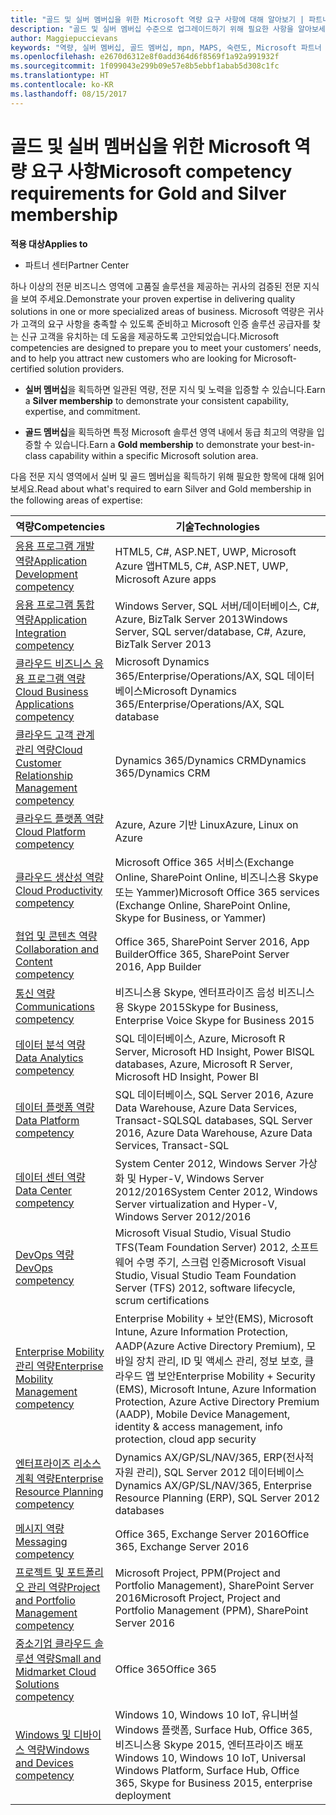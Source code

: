 ```yaml
---
title: "골드 및 실버 멤버십을 위한 Microsoft 역량 요구 사항에 대해 알아보기 | 파트너 센터"
description: "골드 및 실버 멤버십 수준으로 업그레이드하기 위해 필요한 사항을 알아보세요."
author: Maggiepuccievans
keywords: "역량, 실버 멤버십, 골드 멤버십, mpn, MAPS, 숙련도, Microsoft 파트너 네트워크, 네트워크 멤버십"
ms.openlocfilehash: e2670d6312e8f0add364d6f8569f1a92a991932f
ms.sourcegitcommit: 1f099043e299b09e57e8b5ebbf1abab5d308c1fc
ms.translationtype: HT
ms.contentlocale: ko-KR
ms.lasthandoff: 08/15/2017
---
```

# <a name="microsoft-competency-requirements-for-gold-and-silver-membership"></a><span data-ttu-id="9501c-104">골드 및 실버 멤버십을 위한 Microsoft 역량 요구 사항</span><span class="sxs-lookup"><span data-stu-id="9501c-104">Microsoft competency requirements for Gold and Silver membership</span></span>

**<span data-ttu-id="9501c-105">적용 대상</span><span class="sxs-lookup"><span data-stu-id="9501c-105">Applies to</span></span>**

-  <span data-ttu-id="9501c-106">파트너 센터</span><span class="sxs-lookup"><span data-stu-id="9501c-106">Partner Center</span></span>

<span data-ttu-id="9501c-107">하나 이상의 전문 비즈니스 영역에 고품질 솔루션을 제공하는 귀사의 검증된 전문 지식을 보여 주세요.</span><span class="sxs-lookup"><span data-stu-id="9501c-107">Demonstrate your proven expertise in delivering quality solutions in one or more specialized areas of business.</span></span> <span data-ttu-id="9501c-108">Microsoft 역량은 귀사가 고객의 요구 사항을 충족할 수 있도록 준비하고 Microsoft 인증 솔루션 공급자를 찾는 신규 고객을 유치하는 데 도움을 제공하도록 고안되었습니다.</span><span class="sxs-lookup"><span data-stu-id="9501c-108">Microsoft competencies are designed to prepare you to meet your customers’ needs, and to help you attract new customers who are looking for Microsoft-certified solution providers.</span></span>

- <span data-ttu-id="9501c-109">**실버 멤버십**을 획득하면 일관된 역량, 전문 지식 및 노력을 입증할 수 있습니다.</span><span class="sxs-lookup"><span data-stu-id="9501c-109">Earn a **Silver membership** to demonstrate your consistent capability, expertise, and commitment.</span></span>

- <span data-ttu-id="9501c-110">**골드 멤버십**을 획득하면 특정 Microsoft 솔루션 영역 내에서 동급 최고의 역량을 입증할 수 있습니다.</span><span class="sxs-lookup"><span data-stu-id="9501c-110">Earn a **Gold membership** to demonstrate your best-in-class capability within a specific Microsoft solution area.</span></span>

<span data-ttu-id="9501c-111">다음 전문 지식 영역에서 실버 및 골드 멤버십을 획득하기 위해 필요한 항목에 대해 읽어보세요.</span><span class="sxs-lookup"><span data-stu-id="9501c-111">Read about what's required to earn Silver and Gold membership in the following areas of expertise:</span></span>


| <span data-ttu-id="9501c-112">역량</span><span class="sxs-lookup"><span data-stu-id="9501c-112">Competencies</span></span>  | <span data-ttu-id="9501c-113">기술</span><span class="sxs-lookup"><span data-stu-id="9501c-113">Technologies</span></span> |
|   ------------------   |   -------   |
| [<span data-ttu-id="9501c-114">응용 프로그램 개발 역량</span><span class="sxs-lookup"><span data-stu-id="9501c-114">Application Development competency</span></span>](competency-application-development.md) | <span data-ttu-id="9501c-115">HTML5, C#, ASP.NET, UWP, Microsoft Azure 앱</span><span class="sxs-lookup"><span data-stu-id="9501c-115">HTML5, C#, ASP.NET, UWP, Microsoft Azure apps</span></span> |
| [<span data-ttu-id="9501c-116">응용 프로그램 통합 역량</span><span class="sxs-lookup"><span data-stu-id="9501c-116">Application Integration competency</span></span>](competency-application-integration.md) | <span data-ttu-id="9501c-117">Windows Server, SQL 서버/데이터베이스, C#, Azure, BizTalk Server 2013</span><span class="sxs-lookup"><span data-stu-id="9501c-117">Windows Server, SQL server/database, C#, Azure, BizTalk Server 2013</span></span>|
| [<span data-ttu-id="9501c-118">클라우드 비즈니스 응용 프로그램 역량</span><span class="sxs-lookup"><span data-stu-id="9501c-118">Cloud Business Applications competency</span></span>](competency-cloud-business-applications.md)| <span data-ttu-id="9501c-119">Microsoft Dynamics 365/Enterprise/Operations/AX, SQL 데이터베이스</span><span class="sxs-lookup"><span data-stu-id="9501c-119">Microsoft Dynamics 365/Enterprise/Operations/AX, SQL database</span></span> |
| [<span data-ttu-id="9501c-120">클라우드 고객 관계 관리 역량</span><span class="sxs-lookup"><span data-stu-id="9501c-120">Cloud Customer Relationship Management competency</span></span>](competency-cloud-customer-relationship-management.md)| <span data-ttu-id="9501c-121">Dynamics 365/Dynamics CRM</span><span class="sxs-lookup"><span data-stu-id="9501c-121">Dynamics 365/Dynamics CRM</span></span> |
| [<span data-ttu-id="9501c-122">클라우드 플랫폼 역량</span><span class="sxs-lookup"><span data-stu-id="9501c-122">Cloud Platform competency</span></span>](competency-cloud-platform.md)| <span data-ttu-id="9501c-123">Azure, Azure 기반 Linux</span><span class="sxs-lookup"><span data-stu-id="9501c-123">Azure, Linux on Azure</span></span> |
| [<span data-ttu-id="9501c-124">클라우드 생산성 역량</span><span class="sxs-lookup"><span data-stu-id="9501c-124">Cloud Productivity competency</span></span>](competency-cloud-productivity.md)| <span data-ttu-id="9501c-125">Microsoft Office 365 서비스(Exchange Online, SharePoint Online, 비즈니스용 Skype 또는 Yammer)</span><span class="sxs-lookup"><span data-stu-id="9501c-125">Microsoft Office 365 services (Exchange Online, SharePoint Online, Skype for Business, or Yammer)</span></span>|
| [<span data-ttu-id="9501c-126">협업 및 콘텐츠 역량</span><span class="sxs-lookup"><span data-stu-id="9501c-126">Collaboration and Content competency</span></span>](competency-collaboration-and-content.md)| <span data-ttu-id="9501c-127">Office 365, SharePoint Server 2016, App Builder</span><span class="sxs-lookup"><span data-stu-id="9501c-127">Office 365, SharePoint Server 2016, App Builder</span></span> |
| [<span data-ttu-id="9501c-128">통신 역량</span><span class="sxs-lookup"><span data-stu-id="9501c-128">Communications competency</span></span>](competency-communications.md)| <span data-ttu-id="9501c-129">비즈니스용 Skype, 엔터프라이즈 음성 비즈니스용 Skype 2015</span><span class="sxs-lookup"><span data-stu-id="9501c-129">Skype for Business, Enterprise Voice Skype for Business 2015</span></span> |
| [<span data-ttu-id="9501c-130">데이터 분석 역량</span><span class="sxs-lookup"><span data-stu-id="9501c-130">Data Analytics competency</span></span>](competency-data-analytics.md)| <span data-ttu-id="9501c-131">SQL 데이터베이스, Azure, Microsoft R Server, Microsoft HD Insight, Power BI</span><span class="sxs-lookup"><span data-stu-id="9501c-131">SQL databases, Azure, Microsoft R Server, Microsoft HD Insight, Power BI</span></span> |
| [<span data-ttu-id="9501c-132">데이터 플랫폼 역량</span><span class="sxs-lookup"><span data-stu-id="9501c-132">Data Platform competency</span></span>](competency-data-platform.md)| <span data-ttu-id="9501c-133">SQL 데이터베이스, SQL Server 2016, Azure Data Warehouse, Azure Data Services, Transact-SQL</span><span class="sxs-lookup"><span data-stu-id="9501c-133">SQL databases, SQL Server 2016, Azure Data Warehouse, Azure Data Services, Transact-SQL</span></span> |
| [<span data-ttu-id="9501c-134">데이터 센터 역량</span><span class="sxs-lookup"><span data-stu-id="9501c-134">Data Center competency</span></span>](competency-datacenter.md)| <span data-ttu-id="9501c-135">System Center 2012, Windows Server 가상화 및 Hyper-V, Windows Server 2012/2016</span><span class="sxs-lookup"><span data-stu-id="9501c-135">System Center 2012, Windows Server virtualization and Hyper-V, Windows Server 2012/2016</span></span> |
| [<span data-ttu-id="9501c-136">DevOps 역량</span><span class="sxs-lookup"><span data-stu-id="9501c-136">DevOps competency</span></span>](competency-devops.md)| <span data-ttu-id="9501c-137">Microsoft Visual Studio, Visual Studio TFS(Team Foundation Server) 2012, 소프트웨어 수명 주기, 스크럼 인증</span><span class="sxs-lookup"><span data-stu-id="9501c-137">Microsoft Visual Studio, Visual Studio Team Foundation Server (TFS) 2012, software lifecycle, scrum certifications</span></span> |
| [<span data-ttu-id="9501c-138">Enterprise Mobility 관리 역량</span><span class="sxs-lookup"><span data-stu-id="9501c-138">Enterprise Mobility Management competency</span></span>](competency-enterprise-mobility-management.md)| <span data-ttu-id="9501c-139">Enterprise Mobility + 보안(EMS), Microsoft Intune, Azure Information Protection, AADP(Azure Active Directory Premium), 모바일 장치 관리, ID 및 액세스 관리, 정보 보호, 클라우드 앱 보안</span><span class="sxs-lookup"><span data-stu-id="9501c-139">Enterprise Mobility + Security (EMS), Microsoft Intune, Azure Information Protection, Azure Active Directory Premium (AADP), Mobile Device Management, identity & access management, info protection, cloud app security</span></span> |
| [<span data-ttu-id="9501c-140">엔터프라이즈 리소스 계획 역량</span><span class="sxs-lookup"><span data-stu-id="9501c-140">Enterprise Resource Planning competency</span></span>](competency-enterprise-resource-planning.md)| <span data-ttu-id="9501c-141">Dynamics AX/GP/SL/NAV/365, ERP(전사적 자원 관리), SQL Server 2012 데이터베이스</span><span class="sxs-lookup"><span data-stu-id="9501c-141">Dynamics AX/GP/SL/NAV/365, Enterprise Resource Planning (ERP), SQL Server 2012 databases</span></span>  |
| [<span data-ttu-id="9501c-142">메시지 역량</span><span class="sxs-lookup"><span data-stu-id="9501c-142">Messaging competency</span></span>](competency-messaging.md)| <span data-ttu-id="9501c-143">Office 365, Exchange Server 2016</span><span class="sxs-lookup"><span data-stu-id="9501c-143">Office 365, Exchange Server 2016</span></span> |
| [<span data-ttu-id="9501c-144">프로젝트 및 포트폴리오 관리 역량</span><span class="sxs-lookup"><span data-stu-id="9501c-144">Project and Portfolio Management competency</span></span>](competency-project-and-portfolio-management.md)| <span data-ttu-id="9501c-145">Microsoft Project, PPM(Project and Portfolio Management), SharePoint Server 2016</span><span class="sxs-lookup"><span data-stu-id="9501c-145">Microsoft Project, Project and Portfolio Management (PPM), SharePoint Server 2016</span></span>|
| [<span data-ttu-id="9501c-146">중소기업 클라우드 솔루션 역량</span><span class="sxs-lookup"><span data-stu-id="9501c-146">Small and Midmarket Cloud Solutions competency</span></span>](competency-small-and-midmarket-cloud-solutions.md)| <span data-ttu-id="9501c-147">Office 365</span><span class="sxs-lookup"><span data-stu-id="9501c-147">Office 365</span></span> |
| [<span data-ttu-id="9501c-148">Windows 및 디바이스 역량</span><span class="sxs-lookup"><span data-stu-id="9501c-148">Windows and Devices competency</span></span>](competency-windows-and-devices.md)| <span data-ttu-id="9501c-149">Windows 10, Windows 10 IoT, 유니버설 Windows 플랫폼, Surface Hub, Office 365, 비즈니스용 Skype 2015, 엔터프라이즈 배포</span><span class="sxs-lookup"><span data-stu-id="9501c-149">Windows 10, Windows 10 IoT, Universal Windows Platform, Surface Hub, Office 365, Skype for Business 2015, enterprise deployment</span></span> |